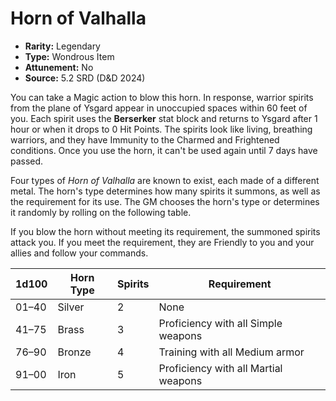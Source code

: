 # Horn of Valhalla

- **Rarity:** Legendary
- **Type:** Wondrous Item
- **Attunement:** No
- **Source:** 5.2 SRD (D&D 2024)

You can take a Magic action to blow this horn. In response, warrior spirits from the plane of Ysgard appear in unoccupied spaces within 60 feet of you. Each spirit uses the **Berserker** stat block and returns to Ysgard after 1 hour or when it drops to 0 Hit Points. The spirits look like living, breathing warriors, and they have Immunity to the Charmed and Frightened conditions. Once you use the horn, it can't be used again until 7 days have passed.

Four types of *Horn of Valhalla* are known to exist, each made of a different metal. The horn's type determines how many spirits it summons, as well as the requirement for its use. The GM chooses the horn's type or determines it randomly by rolling on the following table.

If you blow the horn without meeting its requirement, the summoned spirits attack you. If you meet the requirement, they are Friendly to you and your allies and follow your commands.

| 1d100 | Horn Type | Spirits | Requirement                          |
|-------|-----------|---------|--------------------------------------|
| 01–40 | Silver    | 2       | None                                 |
| 41–75 | Brass     | 3       | Proficiency with all Simple weapons  |
| 76–90 | Bronze    | 4       | Training with all Medium armor       |
| 91–00 | Iron      | 5       | Proficiency with all Martial weapons |
